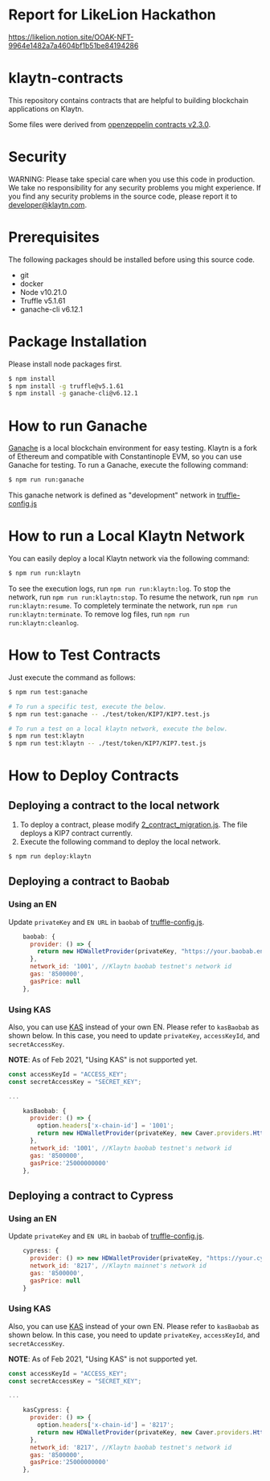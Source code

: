 # Report for LikeLion Hackathon
https://likelion.notion.site/OOAK-NFT-9964e1482a7a4604bf1b51be84194286

# klaytn-contracts

This repository contains contracts that are helpful to building blockchain applications on Klaytn.

Some files were derived from [openzeppelin contracts v2.3.0](https://github.com/OpenZeppelin/openzeppelin-contracts/releases/tag/v2.3.0).

# Security

WARNING: Please take special care when you use this code in production. We take no responsibility for any security problems you might experience.
If you find any security problems in the source code, please report it to developer@klaytn.com.

# Prerequisites

The following packages should be installed before using this source code.

* git
* docker
* Node v10.21.0
* Truffle v5.1.61
* ganache-cli v6.12.1

# Package Installation

Please install node packages first.

```bash
$ npm install
$ npm install -g truffle@v5.1.61
$ npm install -g ganache-cli@v6.12.1
```

# How to run Ganache

[Ganache](https://www.trufflesuite.com/ganache) is a local blockchain environment for easy testing.
Klaytn is a fork of Ethereum and compatible with Constantinople EVM, so you can use Ganache for testing.
To run a Ganache, execute the following command:

```bash
$ npm run run:ganache
```

This ganache network is defined as "development" network in [truffle-config.js](truffle-config.js)

# How to run a Local Klaytn Network

You can easily deploy a local Klaytn network via the following command:

```bash
$ npm run run:klaytn
```

To see the execution logs, run `npm run run:klaytn:log`.
To stop the network, run `npm run run:klaytn:stop`.
To resume the network, run `npm run run:klaytn:resume`.
To completely terminate the network, run `npm run run:klaytn:terminate`.
To remove log files, run `npm run run:klaytn:cleanlog`.

# How to Test Contracts

Just execute the command as follows:

```bash
$ npm run test:ganache

# To run a specific test, execute the below.
$ npm run test:ganache -- ./test/token/KIP7/KIP7.test.js

# To run a test on a local klaytn network, execute the below.
$ npm run test:klaytn
$ npm run test:klaytn -- ./test/token/KIP7/KIP7.test.js
```

# How to Deploy Contracts


## Deploying a contract to the local network

1. To deploy a contract, please modify [2_contract_migration.js](./contracts/migrations/2_contract_migration.js). The file deploys a KIP7 contract currently.
2. Execute the following command to deploy the local network.

```bash
$ npm run deploy:klaytn
```

## Deploying a contract to Baobab

### Using an EN

Update `privateKey` and `EN URL` in `baobab` of [truffle-config.js](./truffle-config.js).

```js
    baobab: {
      provider: () => {
        return new HDWalletProvider(privateKey, "https://your.baobab.en:8651");
      },
      network_id: '1001', //Klaytn baobab testnet's network id
      gas: '8500000',
      gasPrice: null
    },
```

### Using KAS

Also, you can use [KAS](http://www.klaytnapi.com) instead of your own EN. Please refer to `kasBaobab` as shown below.
In this case, you need to update `privateKey`, `accessKeyId`, and `secretAccessKey`.

**NOTE**: As of Feb 2021, "Using KAS" is not supported yet.

```js
const accessKeyId = "ACCESS_KEY";
const secretAccessKey = "SECRET_KEY";

...

    kasBaobab: {
      provider: () => {
        option.headers['x-chain-id'] = '1001';
        return new HDWalletProvider(privateKey, new Caver.providers.HttpProvider("https://node-api.klaytnapi.com/v1/klaytn", option))
      },
      network_id: '1001', //Klaytn baobab testnet's network id
      gas: '8500000',
      gasPrice:'25000000000'
    },
```

## Deploying a contract to Cypress

### Using an EN
Update `privateKey` and `EN URL` in `baobab` of [truffle-config.js](./truffle-config.js).

```js
    cypress: {
      provider: () => new HDWalletProvider(privateKey, "https://your.cypress.en:8651"),
      network_id: '8217', //Klaytn mainnet's network id
      gas: '8500000',
      gasPrice: null
    }
```

### Using KAS

Also, you can use [KAS](http://www.klaytnapi.com) instead of your own EN. Please refer to `kasBaobab` as shown below.
In this case, you need to update `privateKey`, `accessKeyId`, and `secretAccessKey`.

**NOTE**: As of Feb 2021, "Using KAS" is not supported yet.

```js
const accessKeyId = "ACCESS_KEY";
const secretAccessKey = "SECRET_KEY";

...

    kasCypress: {
      provider: () => {
        option.headers['x-chain-id'] = '8217';
        return new HDWalletProvider(privateKey, new Caver.providers.HttpProvider("https://node-api.klaytnapi.com/v1/klaytn", option))
      },
      network_id: '8217', //Klaytn baobab testnet's network id
      gas: '8500000',
      gasPrice:'25000000000'
    },
```
